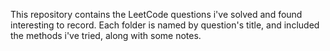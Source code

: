 This repository contains the LeetCode questions i've solved and found interesting to record.
Each folder is named by question's title, and included the methods i've tried, along with some notes.